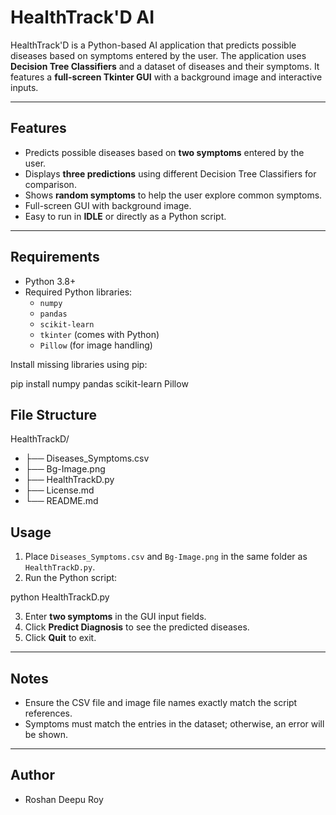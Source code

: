 # HealthTrack'D AI

HealthTrack'D is a Python-based AI application that predicts possible diseases based on symptoms entered by the user. The application uses **Decision Tree Classifiers** and a dataset of diseases and their symptoms. It features a **full-screen Tkinter GUI** with a background image and interactive inputs.

---

## Features

- Predicts possible diseases based on **two symptoms** entered by the user.
- Displays **three predictions** using different Decision Tree Classifiers for comparison.
- Shows **random symptoms** to help the user explore common symptoms.
- Full-screen GUI with background image.
- Easy to run in **IDLE** or directly as a Python script.

---

## Requirements

- Python 3.8+
- Required Python libraries:
  - `numpy`
  - `pandas`
  - `scikit-learn`
  - `tkinter` (comes with Python)
  - `Pillow` (for image handling)

Install missing libraries using pip:

pip install numpy pandas scikit-learn Pillow





## File Structure

HealthTrackD/
- ├── Diseases_Symptoms.csv
- ├── Bg-Image.png
- ├── HealthTrackD.py
- ├── License.md
- └── README.md



## Usage

1. Place `Diseases_Symptoms.csv` and `Bg-Image.png` in the same folder as `HealthTrackD.py`.  
2. Run the Python script:

python HealthTrackD.py

3. Enter **two symptoms** in the GUI input fields.  
4. Click **Predict Diagnosis** to see the predicted diseases.  
5. Click **Quit** to exit.

---

## Notes

- Ensure the CSV file and image file names exactly match the script references.  
- Symptoms must match the entries in the dataset; otherwise, an error will be shown.

---

## Author

- Roshan Deepu Roy
